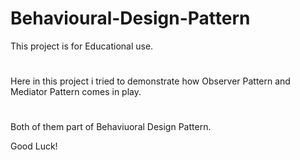 # Behavioural-Design-Pattern
This project is for Educational use.
#
Here in this project i tried to demonstrate how Observer Pattern and Mediator Pattern comes in play.
#
Both of them part of Behaviuoral Design Pattern.

Good Luck!
